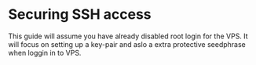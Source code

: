 # Securing SSH access 
This guide will assume you have already disabled root login for the VPS. It will focus on setting up a key-pair and aslo a extra protective seedphrase when loggin in to VPS.

